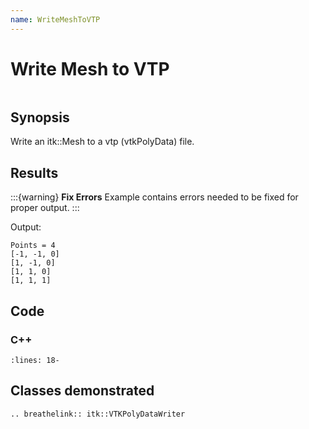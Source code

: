 ```yaml
---
name: WriteMeshToVTP
---
```


# Write Mesh to VTP

```{index} single: VTKPolyDataWriter
```

## Synopsis

Write an itk::Mesh to a vtp (vtkPolyData) file.

## Results

:::{warning}
**Fix Errors**
Example contains errors needed to be fixed for proper output.
:::

Output:

```
Points = 4
[-1, -1, 0]
[1, -1, 0]
[1, 1, 0]
[1, 1, 1]
```

## Code

### C++

```{literalinclude} Code.cxx
:lines: 18-
```

## Classes demonstrated

```{eval-rst}
.. breathelink:: itk::VTKPolyDataWriter
```
